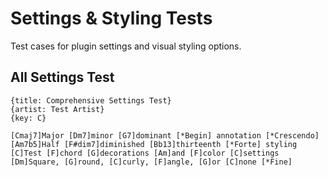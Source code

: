 # Settings & Styling Tests

Test cases for plugin settings and visual styling options.

## All Settings Test
```chopro
{title: Comprehensive Settings Test}
{artist: Test Artist}
{key: C}

[Cmaj7]Major [Dm7]minor [G7]dominant [*Begin] annotation [*Crescendo]
[Am7b5]Half [F#dim7]diminished [Bb13]thirteenth [*Forte] styling
[C]Test [F]chord [G]decorations [Am]and [F]color [C]settings
[Dm]Square, [G]round, [C]curly, [F]angle, [G]or [C]none [*Fine]
```
